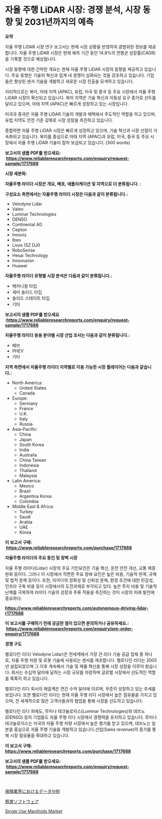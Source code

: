 <p><h1>자율 주행 LiDAR 시장: 경쟁 분석, 시장 동향 및 2031년까지의 예측</h1></p><p><strong>요약</strong></p>
<p><p>자율 주행 LiDAR 시장 연구 보고서는 현재 시장 상황을 반영하여 광범위한 정보를 제공합니다. 자율 주행 LiDAR 시장은 현재 예측 기간 동안 14.8%의 연평균 성장률(CAGR)을 기록할 것으로 예상됩니다.</p><p>시장 동향에 대한 간략한 개요는 현재 자율 주행 LiDAR 시장의 동향을 제공하고 있습니다. 주요 동향은 기술의 혁신과 업계 내 경쟁이 심화되는 것을 강조하고 있습니다. 기업들은 향상된 센서 기술을 개발하고 새로운 시장 진출을 모색하고 있습니다.</p><p>지리적으로는 북미, 아태 지역 (APAC), 유럽, 미국 및 중국 등 주요 시장에서 자율 주행 LiDAR 시장이 확산되고 있습니다. 북미 지역은 기술 혁신과 이동성 요구 증가로 선두를 달리고 있으며, 아태 지역 (APAC)은 빠르게 성장하고 있는 시장입니다.</p><p>미국과 중국은 자율 주행 LiDAR 기술의 개발과 채택에서 주도적인 역할을 하고 있으며, 유럽 지역도 안전 기준 강화로 시장 성장을 촉진하고 있습니다.</p><p>종합하면 자율 주행 LiDAR 시장은 빠르게 성장하고 있으며, 기술 혁신과 시장 선점이 가속화되고 있습니다. 북미를 중심으로 아태 지역 (APAC)과 유럽, 미국, 중국 등 주요 시장에서 자율 주행 LiDAR 기술이 점차 보급되고 있습니다. (300 words)</p></p>
<p><strong>보고서의 샘플 PDF를 받으세요: &nbsp;<a href="https://www.reliableresearchreports.com/enquiry/request-sample/1717688">https://www.reliableresearchreports.com/enquiry/request-sample/1717688</a></strong></p>
<p><strong>시장 세분화:</strong></p>
<p><strong> 자율주행 라이더 시장은 개요, 배포, 애플리케이션 및 지역으로 더 분류됩니다. :</strong></p>
<p><strong>구성요소 측면에서는 자율주행 라이더 시장은 다음과 같이 분류됩니다.:</strong></p>
<p><ul><li>Velodyne Lidar</li><li>Valeo</li><li>Luminar Technologies</li><li>DENSO</li><li>Continental AG</li><li>Cepton</li><li>Innoviz</li><li>Ibeo</li><li>Livox (SZ DJI)</li><li>RoboSense</li><li>Hesai Technology</li><li>Innovusion</li><li>Huawei</li></ul></p>
<p><strong> 자율주행 라이더 유형별 시장 분석은 다음과 같이 분류됩니다.:</strong></p>
<p><ul><li>메카니컬 타입</li><li>세미 솔리드 타입</li><li>솔리드 스테이트 타입</li><li>기타</li></ul></p>
<p><strong>보고서의 샘플 PDF를 받으세요 :<a href="https://www.reliableresearchreports.com/enquiry/request-sample/1717688">https://www.reliableresearchreports.com/enquiry/request-sample/1717688</a></strong></p>
<p><strong> 자율주행 라이더 응용 분야별 시장 산업 조사는 다음과 같이 분류됩니다.:</strong></p>
<p><ul><li>베브</li><li>PHEV</li><li>기타</li></ul></p>
<p><strong>지역 측면에서 자율주행 라이더 지역별로 이용 가능한 시장 플레이어는 다음과 같습니다.:</strong></p>
<p><ul>
    <li>
        North America:
        <ul>
            <li>United States</li>
            <li>Canada</li>
        </ul>
    </li>
    <li>
        Europe:
        <ul>
            <li>Germany</li>
            <li>France</li>
            <li>U.K.</li>
            <li>Italy</li>
            <li>Russia</li>
        </ul>
    </li>
    <li>
        Asia-Pacific:
        <ul>
            <li>China</li>
            <li>Japan</li>
            <li>South Korea</li>
            <li>India</li>
            <li>Australia</li>
            <li>China Taiwan</li>
            <li>Indonesia</li>
            <li>Thailand</li>
            <li>Malaysia</li>
        </ul>
    </li>
    <li>
        Latin America:
        <ul>
            <li>Mexico</li>
            <li>Brazil</li>
            <li>Argentina Korea</li>
            <li>Colombia</li>
        </ul>
    </li>
    <li>
        Middle East & Africa:
        <ul>
            <li>Turkey</li>
            <li>Saudi</li>
            <li>Arabia</li>
            <li>UAE</li>
            <li>Korea</li>
        </ul>
    </li>
    </ul></p>
<p><strong>이 보고서 구매: &nbsp;<a href="https://www.reliableresearchreports.com/purchase/1717688">https://www.reliableresearchreports.com/purchase/1717688</a></strong></p>
<p><strong>자율주행 라이더의 주요 동인 및 장벽 시장</strong></p>
<p><p>자율 주행 라이다(Lidar) 시장의 주요 기인요인은 기술 혁신, 운전 안전 개선, 교통 체증 완화 등이다. 그러나 이 시장에서 직면한 주요 장애 요인은 높은 비용, 기술적 한계, 규제 및 법적 문제 등이다. 또한, 라이다의 정확성 및 신뢰성 문제, 환경 조건에 대한 민감성, 인프라 구축 비용 등이 시장에서의 도전과제로 부각되고 있다. 높은 투자 비용 및 기술적 난제를 극복하여 라이다 기술의 성장과 주류 적용을 촉진하는 것이 시장의 미래 발전에 중요하다.</p></p>
<p><strong><a href="https://www.reliableresearchreports.com/autonomous-driving-lidar-r1717688">https://www.reliableresearchreports.com/autonomous-driving-lidar-r1717688</a></strong></p>
<p><strong>이 보고서를 구매하기 전에 궁금한 점이 있으면 문의하거나 공유하세요.: &nbsp;<a href="https://www.reliableresearchreports.com/enquiry/pre-order-enquiry/1717688">https://www.reliableresearchreports.com/enquiry/pre-order-enquiry/1717688</a></strong></p>
<p><strong>경쟁 구도</strong></p>
<p><p>벨로다인 리다( Velodyne Lidar)은 전세계에서 가장 큰 리다 기술 공급 업체 중 하나로, 자율 주행 차량 및 로봇 기술에 사용되는 센서를 제조합니다. 벨로다인 리다는 2005 년 설립되었으며 그 이후 계속해서 기술 및 제품 혁신을 통해 시장 성장을 이루어 왔습니다. 회사는 수십억 달러에 달하는 시장 규모를 자랑하며 글로벌 시장에서 선도적인 역할을 톡톡히 하고 있습니다.</p><p>벨로다인 리다 회사의 매출액은 연간 수억 달러에 이르며, 꾸준히 성장하고 있는 추세를 보입니다. 또한 벨로다인 리다는 현재 자율 주행 리다 시장에서 높은 점유율을 가지고 있으며, 전 세계적으로 많은 고객사들과의 협업을 통해 시장을 선도하고 있습니다.</p><p>벨로다인 리다 외에도, 루미나 테크놀로지스(Luminar Technologies)와 데쓰노(DENSO) 등의 기업들도 자율 주행 리다 시장에서 경쟁력을 유지하고 있습니다. 루미나 테크놀로지스는 미국의 자율 주행 차량 시장에서 높은 평가를 받고 있으며, 데쓰노는 일본을 중심으로 자율 주행 기술을 개발하고 있습니다.산업(Sales revenue)의 증가를 통해 시장 점유율을 확대하고 있습니다.</p></p>
<p><strong>이 보고서 구매: &nbsp; <a href="https://www.reliableresearchreports.com/purchase/1717688">https://www.reliableresearchreports.com/purchase/1717688</a></strong></p>
<p><strong>보고서의 샘플 PDF를 받으세요: &nbsp;<a href="https://www.reliableresearchreports.com/enquiry/request-sample/1717688">https://www.reliableresearchreports.com/enquiry/request-sample/1717688</a></strong><strong></strong></p>
<p>&nbsp;</p>
<p><p><a href="https://github.com/KaydenJohns1964/Market-Research-Report-List-1/blob/main/705301027454.md">保険業界におけるデータ分析</a></p><p><a href="https://github.com/marbadji/Market-Research-Report-List-1/blob/main/930489027453.md">懸賞ソフトウェア</a></p><p><a href="https://github.com/mancsybtousav/Market-Research-Report-List-2/blob/main/single-use-manifolds-market.md">Single Use Manifolds Market</a></p></p>